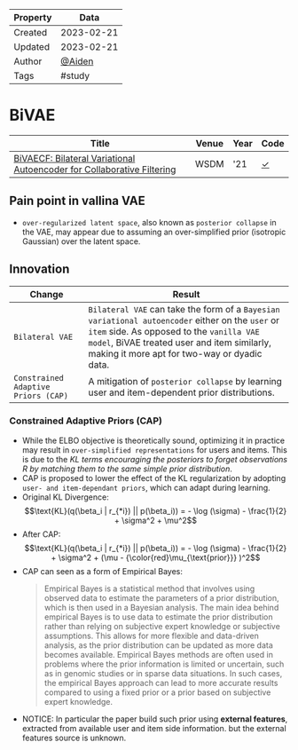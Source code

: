 | Property  | Data |
|-|-|
| Created | 2023-02-21 |
| Updated | 2023-02-21 |
| Author | [@Aiden](https://github.com/Aidenzich) |
| Tags | #study |

# BiVAE
| Title | Venue | Year | Code |
|-|-|-|-|
| [BiVAECF: Bilateral Variational Autoencoder for Collaborative Filtering](https://dl.acm.org/doi/abs/10.1145/3437963.3441759?casa_token=kx0j7ylafLoAAAAA:SMKCK053ya5QKekElJG3ScXWbJqjMp_VH0twFbLEmIOaHJiKBUHmrLJdmpqHNUQlIM6Awl84dYtXE7I) | WSDM | '21 | [✓](https://github.com/PreferredAI/cornac/tree/master/cornac/models/bivaecf) |

## Pain point in vallina VAE
- `over-regularized latent space`, also known as `posterior collapse` in the VAE, may appear due to assuming an over-simplified prior (isotropic Gaussian) over the latent space.

## Innovation
| Change | Result |
|-|-|
| `Bilateral VAE` | `Bilateral VAE` can take the form of a `Bayesian variational autoencoder` either on the `user` or `item` side. As opposed to the `vanilla VAE model`, BiVAE treated user and item similarly, making it more apt for two-way or dyadic data. |
| `Constrained Adaptive Priors (CAP)` | A mitigation of `posterior collapse` by learning user and item-dependent prior distributions. |

### Constrained Adaptive Priors (CAP)
- While the ELBO objective is theoretically sound, optimizing it in practice may result in `over-simplified representations` for users and items. This is due to the *KL terms encouraging the posteriors to
forget observations $R$ by matching them to the same simple prior distribution*.
- CAP is proposed to lower the effect of the KL regularization by adopting `user- and item-dependant priors`, which can adapt during learning. 
- Original KL Divergence:
    $$\text{KL}(q(\beta_i | r_{*i}) || p(\beta_i)) = - \log (\sigma) - \frac{1}{2} + \sigma^2 + \mu^2$$
- After CAP:
    $$\text{KL}(q(\beta_i | r_{*i}) || p(\beta_i)) = - \log (\sigma) - \frac{1}{2} + \sigma^2 + (\mu - {\color{red}\mu_{\text{prior}}} )^2$$
- CAP can seen as a form of Empirical Bayes:
    >Empirical Bayes is a statistical method that involves using observed data to estimate the parameters of a prior distribution, which is then used in a Bayesian analysis. The main idea behind empirical Bayes is to use data to estimate the prior distribution rather than relying on subjective expert knowledge or subjective assumptions. This allows for more flexible and data-driven analysis, as the prior distribution can be updated as more data becomes available. Empirical Bayes methods are often used in problems where the prior information is limited or uncertain, such as in genomic studies or in sparse data situations. In such cases, the empirical Bayes approach can lead to more accurate results compared to using a fixed prior or a prior based on subjective expert knowledge.
- NOTICE: In particular the paper build such prior using **external features**, extracted from available user and item side information. but the external features source is unknown.
